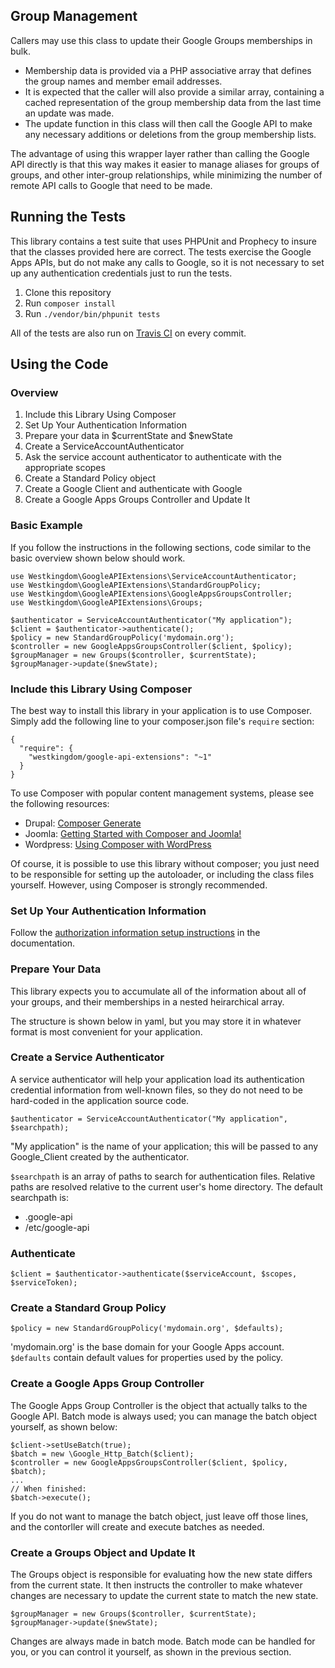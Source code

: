 ## Group Management

Callers may use this class to update their Google Groups memberships
in bulk.  

- Membership data is provided via a PHP associative array that
defines the group names and member email addresses.
- It is expected that the caller will also provide a similar array, containing a cached representation of the group membership data from the last time an update
was made.  
- The update function in this class will then call the Google API to make any necessary additions or deletions from the group membership lists.

The advantage of using this wrapper layer rather than calling the Google
API directly is that this way makes it easier to manage aliases for groups
of groups, and other inter-group relationships, while minimizing the number
of remote API calls to Google that need to be made.

## Running the Tests

This library contains a test suite that uses PHPUnit and Prophecy to
insure that the classes provided here are correct.  The tests exercise
the Google Apps APIs, but do not make any calls to Google, so it is
not necessary to set up any authentication credentials just to run the tests.

1. Clone this repository
1. Run `composer install`
1. Run `./vendor/bin/phpunit tests`

All of the tests are also run on [Travis CI](https://travis-ci.org/westkingdom/google-api-extensions) on every commit.

## Using the Code

### Overview

1. Include this Library Using Composer
1. Set Up Your Authentication Information
1. Prepare your data in $currentState and $newState
1. Create a ServiceAccountAuthenticator
1. Ask the service account authenticator to authenticate with the appropriate scopes
1. Create a Standard Policy object
1. Create a Google Client and authenticate with Google
1. Create a Google Apps Groups Controller and Update It

### Basic Example

If you follow the instructions in the following sections, code similar to
the basic overview shown below should work.
```
use Westkingdom\GoogleAPIExtensions\ServiceAccountAuthenticator;
use Westkingdom\GoogleAPIExtensions\StandardGroupPolicy;
use Westkingdom\GoogleAPIExtensions\GoogleAppsGroupsController;
use Westkingdom\GoogleAPIExtensions\Groups;

$authenticator = ServiceAccountAuthenticator("My application");
$client = $authenticator->authenticate();
$policy = new StandardGroupPolicy('mydomain.org');
$controller = new GoogleAppsGroupsController($client, $policy);
$groupManager = new Groups($controller, $currentState);
$groupManager->update($newState);
```

### Include this Library Using Composer

The best way to install this library in your application is to use
Composer.  Simply add the following line to your composer.json file's
`require` section:
```
{
  "require": {
    "westkingdom/google-api-extensions": "~1"
  }
}
```
To use Composer with popular content management systems, please see
the following resources:

- Drupal: [Composer Generate](https://www.drupal.org/project/composer_generate)
- Joomla: [Getting Started with Composer and Joomla!](http://magazine.joomla.org/issues/issue-aug-2013/item/1450-getting-started-with-composer-and-joomla)
- Wordpress: [Using Composer with WordPress](https://roots.io/using-composer-with-wordpress/)

Of course, it is possible to use this library without composer; you just
need to be responsible for setting up the autoloader, or including the
class files yourself.  However, using Composer is strongly recommended.

### Set Up Your Authentication Information

Follow the [authorization information setup instructions](http://docs.westkingdom.org/en/latest/google-api/) in the 
documentation.

### Prepare Your Data

This library expects you to accumulate all of the information about all
of your groups, and their memberships in a nested heirarchical array.

The structure is shown below in yaml, but you may store it in whatever
format is most convenient for your application.

### Create a Service Authenticator

A service authenticator will help your application load its authentication
credential information from well-known files, so they do not need to be
hard-coded in the application source code.

`$authenticator = ServiceAccountAuthenticator("My application", $searchpath);`

"My application" is the name of your application; this will be passed
to any Google_Client created by the authenticator.

`$searchpath` is an array of paths to search for authentication files.
Relative paths are resolved relative to the current user's home directory.
The default searchpath is:

- .google-api
- /etc/google-api

### Authenticate

`$client = $authenticator->authenticate($serviceAccount, $scopes, $serviceToken);`

### Create a Standard Group Policy

`$policy = new StandardGroupPolicy('mydomain.org', $defaults);`

'mydomain.org' is the base domain for your Google Apps account.
`$defaults` contain default values for properties used by the policy.

### Create a Google Apps Group Controller

The Google Apps Group Controller is the object that actually talks
to the Google API.  Batch mode is always used; you can manage the
batch object yourself, as shown below:

```
$client->setUseBatch(true);
$batch = new \Google_Http_Batch($client);
$controller = new GoogleAppsGroupsController($client, $policy, $batch);
...
// When finished:
$batch->execute();
```

If you do not want to manage the batch object, just leave off those
lines, and the contorller will create and execute batches as needed.

### Create a Groups Object and Update It

The Groups object is responsible for evaluating how the new state
differs from the current state.  It then instructs the controller to make
whatever changes are necessary to update the current state to match
the new state.

```
$groupManager = new Groups($controller, $currentState);
$groupManager->update($newState);
```
Changes are always made in batch mode.  Batch mode can be handled for
you, or you can control it yourself, as shown in the previous section.

